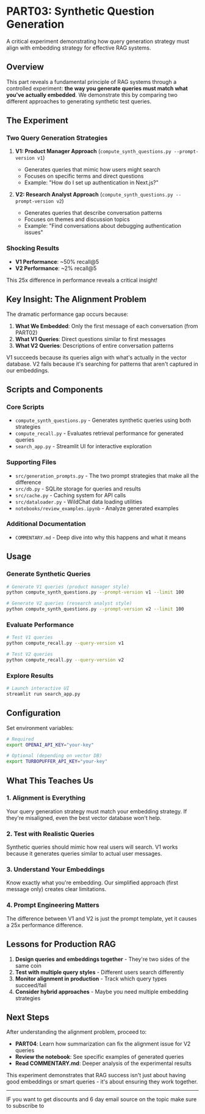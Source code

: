 # PART03: Synthetic Question Generation

A critical experiment demonstrating how query generation strategy must align with embedding strategy for effective RAG systems.

## Overview

This part reveals a fundamental principle of RAG systems through a controlled experiment: **the way you generate queries must match what you've actually embedded**. We demonstrate this by comparing two different approaches to generating synthetic test queries.

## The Experiment

### Two Query Generation Strategies

1. **V1: Product Manager Approach** (`compute_synth_questions.py --prompt-version v1`)
   - Generates queries that mimic how users might search
   - Focuses on specific terms and direct questions
   - Example: "How do I set up authentication in Next.js?"

2. **V2: Research Analyst Approach** (`compute_synth_questions.py --prompt-version v2`)
   - Generates queries that describe conversation patterns
   - Focuses on themes and discussion topics
   - Example: "Find conversations about debugging authentication issues"

### Shocking Results

- **V1 Performance**: ~50% recall@5
- **V2 Performance**: ~2% recall@5

This 25x difference in performance reveals a critical insight!

## Key Insight: The Alignment Problem

The dramatic performance gap occurs because:

1. **What We Embedded**: Only the first message of each conversation (from PART02)
2. **What V1 Queries**: Direct questions similar to first messages
3. **What V2 Queries**: Descriptions of entire conversation patterns

V1 succeeds because its queries align with what's actually in the vector database. V2 fails because it's searching for patterns that aren't captured in our embeddings.

## Scripts and Components

### Core Scripts

- `compute_synth_questions.py` - Generates synthetic queries using both strategies
- `compute_recall.py` - Evaluates retrieval performance for generated queries
- `search_app.py` - Streamlit UI for interactive exploration

### Supporting Files

- `src/generation_prompts.py` - The two prompt strategies that make all the difference
- `src/db.py` - SQLite storage for queries and results
- `src/cache.py` - Caching system for API calls
- `src/dataloader.py` - WildChat data loading utilities
- `notebooks/review_examples.ipynb` - Analyze generated examples

### Additional Documentation

- `COMMENTARY.md` - Deep dive into why this happens and what it means

## Usage

### Generate Synthetic Queries

```bash
# Generate V1 queries (product manager style)
python compute_synth_questions.py --prompt-version v1 --limit 100

# Generate V2 queries (research analyst style)  
python compute_synth_questions.py --prompt-version v2 --limit 100
```

### Evaluate Performance

```bash
# Test V1 queries
python compute_recall.py --query-version v1

# Test V2 queries
python compute_recall.py --query-version v2
```

### Explore Results

```bash
# Launch interactive UI
streamlit run search_app.py
```

## Configuration

Set environment variables:
```bash
# Required
export OPENAI_API_KEY="your-key"

# Optional (depending on vector DB)
export TURBOPUFFER_API_KEY="your-key"
```

## What This Teaches Us

### 1. Alignment is Everything
Your query generation strategy must match your embedding strategy. If they're misaligned, even the best vector database won't help.

### 2. Test with Realistic Queries
Synthetic queries should mimic how real users will search. V1 works because it generates queries similar to actual user messages.

### 3. Understand Your Embeddings
Know exactly what you're embedding. Our simplified approach (first message only) creates clear limitations.

### 4. Prompt Engineering Matters
The difference between V1 and V2 is just the prompt template, yet it causes a 25x performance difference.

## Lessons for Production RAG

1. **Design queries and embeddings together** - They're two sides of the same coin
2. **Test with multiple query styles** - Different users search differently  
3. **Monitor alignment in production** - Track which query types succeed/fail
4. **Consider hybrid approaches** - Maybe you need multiple embedding strategies

## Next Steps

After understanding the alignment problem, proceed to:
- **PART04**: Learn how summarization can fix the alignment issue for V2 queries
- **Review the notebook**: See specific examples of generated queries
- **Read COMMENTARY.md**: Deeper analysis of the experimental results

This experiment demonstrates that RAG success isn't just about having good embeddings or smart queries - it's about ensuring they work together.

---

IF you want to get discounts and 6 day email source on the topic make sure to subscribe to

<script async data-uid="010fd9b52b" src="https://fivesixseven.kit.com/010fd9b52b/index.js"></script>
